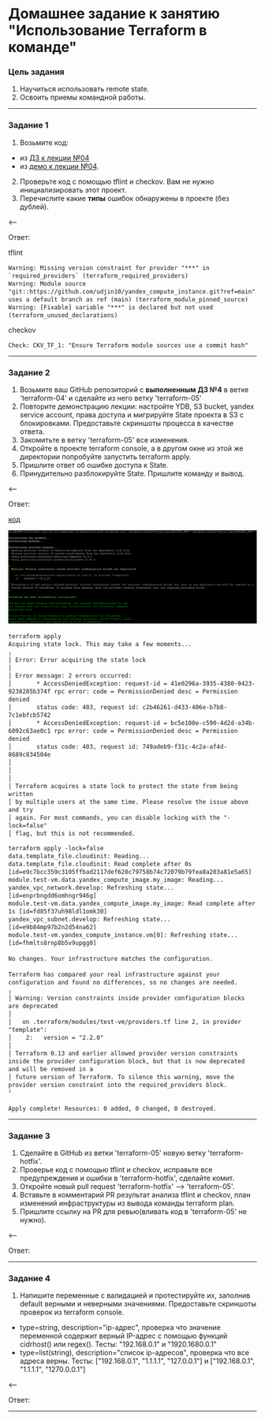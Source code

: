 # Домашнее задание к занятию "Использование Terraform в команде"

### Цель задания

1. Научиться использовать remote state.
2. Освоить приемы командной работы.



------

### Задание 1

1. Возьмите код:
- из [ДЗ к лекции №04](https://github.com/netology-code/ter-homeworks/tree/main/04/src) 
- из [демо к лекции №04](https://github.com/netology-code/ter-homeworks/tree/main/04/demonstration1).
2. Проверьте код с помощью tflint и checkov. Вам не нужно инициализировать этот проект.
3. Перечислите какие **типы** ошибок обнаружены в проекте (без дублей).

<--

Ответ:

tflint
```
Warning: Missing version constraint for provider "***" in `required_providers` (terraform_required_providers)
Warning: Module source "git::https://github.com/udjin10/yandex_compute_instance.git?ref=main" uses a default branch as ref (main) (terraform_module_pinned_source)
Warning: [Fixable] variable "***" is declared but not used (terraform_unused_declarations)
```


checkov
```
Check: CKV_TF_1: "Ensure Terraform module sources use a commit hash"
```
------

### Задание 2

1. Возьмите ваш GitHub репозиторий с **выполненным ДЗ №4** в ветке 'terraform-04' и сделайте из него ветку 'terraform-05'
2. Повторите демонстрацию лекции: настройте YDB, S3 bucket, yandex service account, права доступа и мигрируйте State проекта в S3 с блокировками. Предоставьте скриншоты процесса в качестве ответа.
3. Закомитьте в ветку 'terraform-05' все изменения.
4. Откройте в проекте terraform console, а в другом окне из этой же директории попробуйте запустить terraform apply.
5. Пришлите ответ об ошибке доступа к State.
6. Принудительно разблокируйте State. Пришлите команду и вывод.

<--

Ответ:

[код](https://github.com/Crankoman/devops/tree/terraform-05/src/ter-homeworks/04/demonstration1)

![Скриншот ответа](img/2023-07-23_01-53-50.png)

```commandline
terraform apply
Acquiring state lock. This may take a few moments...
╷
│ Error: Error acquiring the state lock
│
│ Error message: 2 errors occurred:
│       * AccessDeniedException: request-id = 41e0296a-3935-4380-9423-9238285b374f rpc error: code = PermissionDenied desc = Permission denied
│       status code: 403, request id: c2b46261-d433-406e-b7b8-7c1ebfcb5742
│       * AccessDeniedException: request-id = bc5e100e-c590-4d2d-a34b-6092c63ae0c1 rpc error: code = PermissionDenied desc = Permission denied
│       status code: 403, request id: 749adeb9-f31c-4c2a-af4d-8689c834504e
│
│
│
│ Terraform acquires a state lock to protect the state from being written
│ by multiple users at the same time. Please resolve the issue above and try
│ again. For most commands, you can disable locking with the "-lock=false"
│ flag, but this is not recommended.
```

```commandline
terraform apply -lock=false
data.template_file.cloudinit: Reading...
data.template_file.cloudinit: Read complete after 0s [id=e9c7bcc359c3105ffbad2117def620c79758b74c72079b79fea8a203a81e5a65]
module.test-vm.data.yandex_compute_image.my_image: Reading...
yandex_vpc_network.develop: Refreshing state... [id=enprbngdd6omhngr946g]
module.test-vm.data.yandex_compute_image.my_image: Read complete after 1s [id=fd85f37uh98ldl1omk30]
yandex_vpc_subnet.develop: Refreshing state... [id=e9b84mp97b2n2d54na62]
module.test-vm.yandex_compute_instance.vm[0]: Refreshing state... [id=fhmlts8rnp8b5v9upgg0]

No changes. Your infrastructure matches the configuration.

Terraform has compared your real infrastructure against your configuration and found no differences, so no changes are needed.
╷
│ Warning: Version constraints inside provider configuration blocks are deprecated
│
│   on .terraform/modules/test-vm/providers.tf line 2, in provider "template":
│    2:   version = "2.2.0"
│
│ Terraform 0.13 and earlier allowed provider version constraints inside the provider configuration block, but that is now deprecated and will be removed in a
│ future version of Terraform. To silence this warning, move the provider version constraint into the required_providers block.
╵

Apply complete! Resources: 0 added, 0 changed, 0 destroyed.
```

------
### Задание 3  

1. Сделайте в GitHub из ветки 'terraform-05' новую ветку 'terraform-hotfix'.
2. Проверье код с помощью tflint и checkov, исправьте все предупреждения и ошибки в 'terraform-hotfix', сделайте комит.
3. Откройте новый pull request 'terraform-hotfix' --> 'terraform-05'. 
4. Вставьте в комментарий PR результат анализа tflint и checkov, план изменений инфраструктуры из вывода команды terraform plan.
5. Пришлите ссылку на PR для ревью(вливать код в 'terraform-05' не нужно).

<--

Ответ:

------
### Задание 4

1. Напишите переменные с валидацией и протестируйте их, заполнив default верными и неверными значениями. Предоставьте скриншоты проверок из terraform console. 

- type=string, description="ip-адрес", проверка что значение переменной содержит верный IP-адрес с помощью функций cidrhost() или regex(). Тесты:  "192.168.0.1" и "1920.1680.0.1"
- type=list(string), description="список ip-адресов", проверка что все адреса верны.  Тесты:  ["192.168.0.1", "1.1.1.1", "127.0.0.1"] и ["192.168.0.1", "1.1.1.1", "1270.0.0.1"]

<--

Ответ:

------